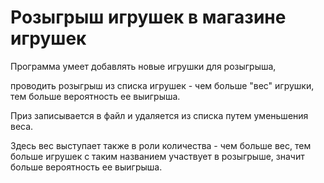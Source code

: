 # Розыгрыш игрушек в магазине игрушек
Программа умеет добавлять новые игрушки для розыгрыша,

проводить розыгрыш из списка игрушек - чем больше "вес" игрушки, тем больше вероятность ее выигрыша.

Приз записывается в файл и удаляется из списка путем уменьшения веса.

Здесь вес выступает также в роли количества - чем больше вес, тем больше игрушек с таким названием участвует в розыгрыше, значит больше вероятность ее выигрыша.
